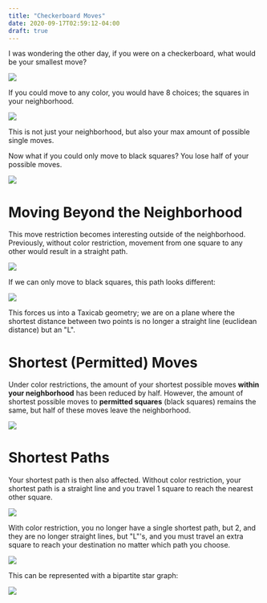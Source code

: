 ```yaml
---
title: "Checkerboard Moves"
date: 2020-09-17T02:59:12-04:00
draft: true
---
```


I was wondering the other day, if you were on a checkerboard, what would be your smallest move?

![](/images/checkerboard_1.png)  

If you could move to any color, you would have 8 choices; the squares in your neighborhood.

![](/images/checkerboard_2.png)

This is not just your neighborhood, but also your max amount of possible single moves.

Now what if you could only move to black squares? You lose half of your possible moves.

![](/images/checkerboard_4.png)

# Moving Beyond the Neighborhood
This move restriction becomes interesting outside of the neighborhood. Previously, without color restriction, movement from one square to any other would result in a straight path.

![](/images/checkerboard_5.png)

If we can only move to black squares, this path looks different:

![](/images/checkerboard_6.png)

This forces us into a Taxicab geometry; we are on a plane where the shortest distance between two points is no longer a straight line (euclidean distance) but an "L".

# Shortest (Permitted) Moves
Under color restrictions, the amount of your shortest possible moves __within your neighborhood__ has been reduced by half. However, the amount of shortest possible moves to __permitted squares__ (black squares) remains the same, but half of these moves leave the neighborhood.

![](/images/checkerboard_7.png)

# Shortest Paths
Your shortest path is then also affected. Without color restriction, your shortest path is a straight line and you travel 1 square to reach the nearest other square.

![](/images/checkerboard_8.png)


With color restriction, you no longer have a single shortest path, but 2, and they are no longer straight lines, but "L"'s, and you must travel an extra square to reach your destination no matter which path you choose.

![](/images/checkerboard_9.png)

This can be represented with a bipartite star graph:

![](/images/checkerboard_10.png)
